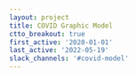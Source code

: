 ```yaml
---
layout: project
title: COVID Graphic Model
ctto_breakout: true
first_active: '2020-01-01'
last_active: '2022-05-19'
slack_channels: '#covid-model'
---
```



